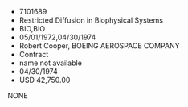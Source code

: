 * 7101689
* Restricted Diffusion in Biophysical Systems
* BIO,BIO
* 05/01/1972,04/30/1974
* Robert Cooper, BOEING AEROSPACE COMPANY
* Contract
*   name not available
* 04/30/1974
* USD 42,750.00

NONE